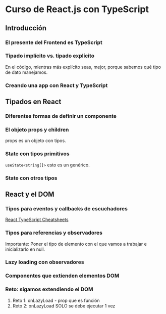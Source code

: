 # Curso de React.js con TypeScript

## Introducción

### El presente del Frontend es TypeScript

### Tipado implícito vs. tipado explícito

En el código, mientras más explícito seas, mejor, porque sabemos qué tipo de dato manejamos.

### Creando una app con React y TypeScript

## Tipados en React

### Diferentes formas de definir un componente

### El objeto props y children

props es un objeto con tipos.

### State con tipos primitivos

`useState<string[]>` esto es un genérico.

### State con otros tipos

## React y el DOM

### Tipos para eventos y callbacks de escuchadores

[React TypeScript Cheatsheets](https://react-typescript-cheatsheet.netlify.app/)

### Tipos para referencias y observadores

Importante: Poner el tipo de elemento con el que vamos a trabajar e inicializarlo en null.

### Lazy loading con observadores

### Componentes que extienden elementos DOM

### Reto: sigamos extendiendo el DOM

1. Reto 1: onLazyLoad - prop que es función
2. Reto 2: onLazyLoad SOLO se debe ejecutar 1 vez
